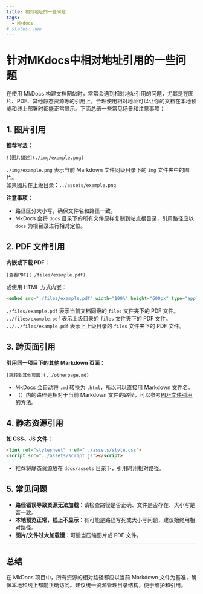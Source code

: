 ```yaml
---
title: 相对地址的一些问题
tags:
  - Mkdocs
# status: new
---
```


# 针对MKdocs中相对地址引用的一些问题

在使用 MkDocs 构建文档网站时，常常会遇到相对地址引用的问题，尤其是在图片、PDF、其他静态资源等的引用上。合理使用相对地址可以让你的文档在本地预览和线上部署时都能正常显示。下面总结一些常见场景和注意事项：

## 1. 图片引用

**推荐写法：**
```
![图片描述](./img/example.png)
```
`./img/example.png` 表示当前 Markdown 文件同级目录下的 `img` 文件夹中的图片。  
 如果图片在上级目录：`../assets/example.png`

**注意事项：**

- 路径区分大小写，确保文件名和路径一致。
- MkDocs 会将 `docs` 目录下的所有文件原样复制到站点根目录，引用路径应以 `docs` 为根目录进行相对定位。

## 2. PDF 文件引用

**内嵌或下载 PDF：**
```
[查看PDF](./files/example.pdf)
```  

或使用 HTML 方式内嵌：  

```html
<embed src="./files/example.pdf" width="100%" height="600px" type="application/pdf">
```  

`./files/example.pdf` 表示当前文档同级的 `files` 文件夹下的 PDF 文件。
`../files/example.pdf` 表示上级目录的 `files` 文件夹下的 PDF 文件。
`../../files/example.pdf` 表示上上级目录的 `files` 文件夹下的 PDF 文件。


## 3. 跨页面引用

**引用同一项目下的其他 Markdown 页面：**
```
[跳转到其他页面](../otherpage.md)
```  

- MkDocs 会自动将 `.md` 转换为 `.html`，所以可以直接用 Markdown 文件名。
- （）内的路径是相对于当前 Markdown 文件的路径，可以参考[PDF文件引用](#2-pdf)的方法。

## 4. 静态资源引用

**如 CSS、JS 文件：**
```html
<link rel="stylesheet" href="../assets/style.css">
<script src="../assets/script.js"></script>
```  

- 推荐将静态资源放在 `docs/assets` 目录下，引用时用相对路径。

## 5. 常见问题

- **路径错误导致资源无法加载**：请检查路径是否正确、文件是否存在、大小写是否一致。
- **本地预览正常，线上不显示**：有可能是路径写死或大小写问题，建议始终用相对路径。
- **图片/文件过大加载慢**：可适当压缩图片或 PDF 文件。

---

## **总结**  
在 MkDocs 项目中，所有资源的相对路径都应以当前 Markdown 文件为基准，确保本地和线上都能正确访问。建议统一资源管理目录结构，便于维护和引用。
